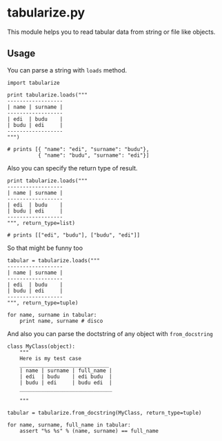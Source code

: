 tabularize.py
=============

This module helps you to read tabular data from string or file like objects.

Usage
-----

You can parse a string with `loads` method.

    import tabularize

    print tabularize.loads("""
    ------------------
    | name | surname |
    ------------------
    | edi  | budu    |
    | budu | edi     |
    ------------------
    """)

    # prints [{ "name": "edi", "surname": "budu"},
              { "name": "budu", "surname": "edi"}]


Also you can specify the return type of result.


    print tabularize.loads("""
    ------------------
    | name | surname |
    ------------------
    | edi  | budu    |
    | budu | edi     |
    ------------------
    """, return_type=list)

    # prints [["edi", "budu"], ["budu", "edi"]]

So that might be funny too

    tabular = tabularize.loads("""
    ------------------
    | name | surname |
    ------------------
    | edi  | budu    |
    | budu | edi     |
    ------------------
    """, return_type=tuple)

    for name, surname in tabular:
        print name, surname # disco

And also you can parse the doctstring of any object with `from_docstring`

    class MyClass(object):
        """
        Here is my test case
        _____________________________
        | name | surname | full_name |
        | edi  | budu    | edi budu  |
        | budu | edi     | budu edi  |
        ______________________________

        """

    tabular = tabularize.from_docstring(MyClass, return_type=tuple)

    for name, surname, full_name in tabular:
        assert "%s %s" % (name, surname) == full_name

